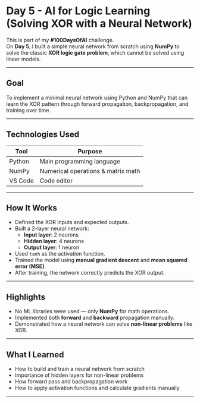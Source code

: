 
# Day 5 - AI for Logic Learning (Solving XOR with a Neural Network)

This is part of my **#100DaysOfAI** challenge.  
On **Day 5**, I built a simple neural network from scratch using **NumPy** to solve the classic **XOR logic gate problem**, which cannot be solved using linear models.

---

## Goal  
To implement a minimal neural network using Python and NumPy that can learn the XOR pattern through forward propagation, backpropagation, and training over time.

---

## Technologies Used  

| Tool   | Purpose                           |
|--------|-----------------------------------|
| Python | Main programming language         |
| NumPy  | Numerical operations & matrix math|
| VS Code | Code editor                      |

---

##  How It Works

- Defined the XOR inputs and expected outputs.
- Built a 2-layer neural network:
  - **Input layer**: 2 neurons  
  - **Hidden layer**: 4 neurons  
  - **Output layer**: 1 neuron  
- Used `tanh` as the activation function.
- Trained the model using **manual gradient descent** and **mean squared error (MSE)**.
- After training, the network correctly predicts the XOR output.

---

##  Highlights

- No ML libraries were used — only **NumPy** for math operations.
- Implemented both **forward** and **backward** propagation manually.
- Demonstrated how a neural network can solve **non-linear problems** like XOR.

---

##  What I Learned

- How to build and train a neural network from scratch  
- Importance of hidden layers for non-linear problems  
- How forward pass and backpropagation work  
- How to apply activation functions and calculate gradients manually  

---

